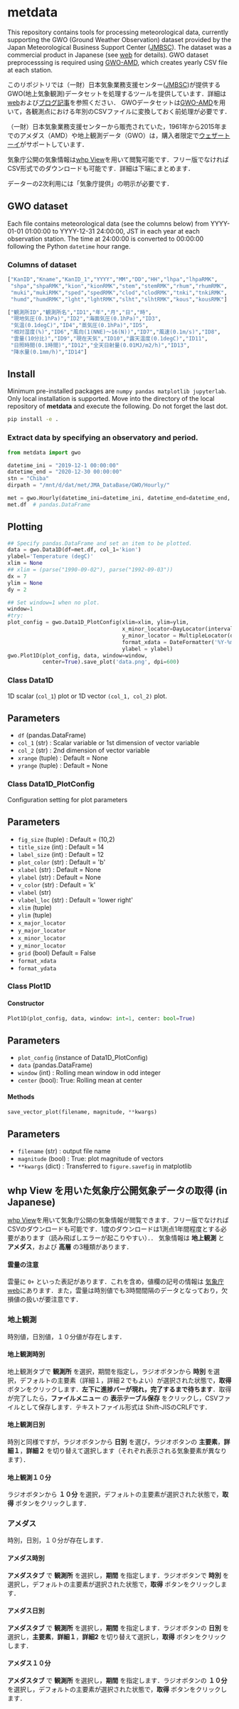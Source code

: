 # metdata
This repository contains tools for processing meteorological data, currently supporting the GWO (Ground Weather Observation) dataset provided by the Japan Meteorological Business Support Center ([JMBSC](http://www.jmbsc.or.jp/en/index-e.html)). The dataset was a commercial product in Japanese (see [web](http://www.roy.hi-ho.ne.jp/ssai/mito_gis/) for details).
GWO dataset preprocesssing is required using [GWO-AMD](https://github.com/jsasaki-utokyo/GWO-AMD), which creates yearly CSV file at each station. 

このリポジトリでは（一財）日本気象業務支援センター([JMBSC](http://www.jmbsc.or.jp/en/index-e.html))が提供するGWO(地上気象観測)データセットを処理するツールを提供しています．詳細は[web](http://www.roy.hi-ho.ne.jp/ssai/mito_gis/)および[ブログ記事](https://estuarine.jp/2016/05/gwo/)を参照ください．
GWOデータセットは[GWO-AMD](https://github.com/jsasaki-utokyo/GWO-AMD)を用いて，各観測点における年別のCSVファイルに変換しておく前処理が必要です．

（一財）日本気象業務支援センターから販売されていた，1961年から2015年までのアメダス（AMD）や地上観測データ（GWO）は，購入者限定で[ウェザートーイ](http://www.roy.hi-ho.ne.jp/ssai/mito_gis/)がサポートしています．

気象庁公開の気象情報は[whp View](http://www.roy.hi-ho.ne.jp/ssai/mito_gis/whpview/index.html)を用いて閲覧可能です．フリー版でなければCSV形式でのダウンロードも可能です．詳細は下端にまとめます．

データーの2次利用には「気象庁提供」の明示が必要です．

## GWO dataset

Each file contains meteorological data (see the columns below) from YYYY-01-01 01:00:00 to YYYY-12-31 24:00:00, JST in each year at each observation station. The time at 24:00:00 is converted to 00:00:00 following the Python `datetime` hour range.

### Columns of dataset

```Python
["KanID","Kname","KanID_1","YYYY","MM","DD","HH","lhpa","lhpaRMK",
 "shpa","shpaRMK","kion","kionRMK","stem","stemRMK","rhum","rhumRMK",
 "muki","mukiRMK","sped","spedRMK","clod","clodRMK","tnki","tnkiRMK",
 "humd","humdRMK","lght","lghtRMK","slht","slhtRMK","kous","kousRMK"]

["観測所ID","観測所名","ID1","年","月","日","時",
 "現地気圧(0.1hPa)","ID2","海面気圧(0.1hPa)","ID3",
 "気温(0.1degC)","ID4","蒸気圧(0.1hPa)","ID5",
 "相対湿度(%)","ID6","風向(1(NNE)～16(N))","ID7","風速(0.1m/s)","ID8",
 "雲量(10分比)","ID9","現在天気","ID10","露天温度(0.1degC)","ID11",
 "日照時間(0.1時間)","ID12","全天日射量(0.01MJ/m2/h)","ID13",
 "降水量(0.1mm/h)","ID14"]
```

## Install
Minimum pre-installed packages are `numpy pandas matplotlib jupyterlab`. Only local installation is supported. Move into the directory of the local repository of **metdata** and execute the following. Do not forget the last dot.

```bash
pip install -e .
```

### Extract data by specifying an observatory and period.

```Python
from metdata import gwo

datetime_ini = "2019-12-1 00:00:00"
datetime_end = "2020-12-30 00:00:00"
stn = "Chiba"
dirpath = "/mnt/d/dat/met/JMA_DataBase/GWO/Hourly/"

met = gwo.Hourly(datetime_ini=datetime_ini, datetime_end=datetime_end, stn=stn, dirpath=dirpath)
met.df  # pandas.DataFrame
```


## Plotting

```Python
## Specify pandas.DataFrame and set an item to be plotted.
data = gwo.Data1D(df=met.df, col_1='kion')
ylabel='Temperature (degC)'
xlim = None
## xlim = (parse("1990-09-02"), parse("1992-09-03"))
dx = 7
ylim = None
dy = 2

## Set window=1 when no plot.
window=1
#try:
plot_config = gwo.Data1D_PlotConfig(xlim=xlim, ylim=ylim, 
                                    x_minor_locator=DayLocator(interval=dx),
                                    y_minor_locator = MultipleLocator(dy),
                                    format_xdata = DateFormatter('%Y-%m-%d'),
                                    ylabel = ylabel)
gwo.Plot1D(plot_config, data, window=window,
           center=True).save_plot('data.png', dpi=600)
```

### Class Data1D
1D scalar (`col_1`) plot or 1D vector `(col_1, col_2)` plot.

Parameters
----------
- `df` (pandas.DataFrame)
- `col_1` (str) : Scalar variable or 1st dimension of vector variable
- `col_2` (str) : 2nd dimension of vector variable
- `xrange` (tuple) : Default = None
- `yrange` (tuple) : Default = None

### Class Data1D_PlotConfig
Configuration setting for plot parameters

Parameters
----------
- `fig_size` (tuple) : Default = (10,2)
- `title_size` (int) : Default = 14
- `label_size` (int) : Default = 12
- `plot_color` (str) : Default = 'b'
- `xlabel` (str) : Default = None
- `ylabel` (str) : Default = None
- `v_color` (str) : Default = 'k'
- `vlabel` (str) 
- `vlabel_loc` (str) : Default = 'lower right'
- `xlim` (tuple)
- `ylim` (tuple)
- `x_major_locator`
- `y_major_locator`
- `x_minor_locator`
- `y_minor_locator`
- `grid` (bool) Default = False
- `format_xdata`
- `format_ydata`

### Class Plot1D

#### Constructor

```Python
Plot1D(plot_config, data, window: int=1, center: bool=True)
```

**Parameters**
----------
- `plot_config` (instance of Data1D_PlotConfig)
- `data` (pandas.DataFrame)
- `window` (int) : Rolling mean window in odd integer
- `center` (bool): True: Rolling mean at center

#### Methods

```Python
save_vector_plot(filename, magnitude, **kwargs)
```

**Parameters**
----------
- `filename` (str) : output file name
- `magnitude` (bool) : True: plot magnitude of vectors
- `**kwargs` (dict) : Transferred to `figure.savefig` in matplotlib


## whp View を用いた気象庁公開気象データの取得 (in Japanese)

[whp View](http://www.roy.hi-ho.ne.jp/ssai/mito_gis/whpview/index.html)を用いて気象庁公開の気象情報が閲覧できます．フリー版でなければCSVのダウンロードも可能です．1度のダウンロードは1測点1年間程度とする必要があります（読み飛ばしエラーが起こりやすい）．．
気象情報は **地上観測** と **アメダス**，および **高層** の3種類があります．

#### 雲量の注意
雲量に `0+` といった表記があります．これを含め，値欄の記号の情報は [気象庁web](https://www.data.jma.go.jp/obd/stats/data/mdrr/man/remark.html)にあります．また，雲量は時別値でも3時間間隔のデータとなっており，欠損値の扱いが要注意です．

### 地上観測
時別値，日別値，１０分値が存在します．

#### 地上観測時別
地上観測タブで **観測所** を選択，期間を指定し，ラジオボタンから **時別** を選択，デフォルトの主要素（詳細１，詳細２でもよい）が選択された状態で，**取得** ボタンをクリックします．**左下に進捗バーが現れ，完了するまで待ちます**．取得が完了したら，**ファイルメニュー** の **表示テーブル保存** をクリックし，CSVファイルとして保存します．テキストファイル形式は Shift-JISのCRLFです．

#### 地上観測日別
時別と同様ですが，ラジオボタンから **日別** を選び，ラジオボタンの **主要素**，**詳細１**，**詳細２** を切り替えて選択します（それぞれ表示される気象要素が異なります）．

#### 地上観測１０分
ラジオボタンから **１０分** を選択，デフォルトの主要素が選択された状態で，**取得** ボタンをクリックします．

### アメダス
時別，日別，１０分が存在します．

#### アメダス時別
**アメダスタブ** で **観測所** を選択し，**期間** を指定します．ラジオボタンで **時別** を選択し，デフォルトの主要素が選択された状態で，**取得** ボタンをクリックします．

#### アメダス日別
**アメダスタブ** で **観測所** を選択し，**期間** を指定します．ラジオボタンの **日別** を選択し，**主要素**，**詳細１**，**詳細2** を切り替えて選択し，**取得** ボタンをクリックします．

#### アメダス１０分
**アメダスタブ** で **観測所** を選択し，**期間** を指定します．ラジオボタンの **１０分** を選択し，デフォルトの主要素が選択された状態で，**取得** ボタンをクリックします．
